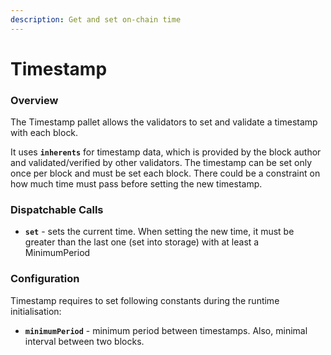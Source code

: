 ```yaml
---
description: Get and set on-chain time
---
```


# Timestamp

### Overview

The Timestamp pallet allows the validators to set and validate a timestamp with each block.

It uses **`inherents`** for timestamp data, which is provided by the block author and validated/verified by other validators. The timestamp can be set only once per block and must be set each block. There could be a constraint on how much time must pass before setting the new timestamp.

### Dispatchable Calls

* **`set`** - sets the current time. When setting the new time, it must be greater than the last one \(set into storage\) with at least a MinimumPeriod

### Configuration

Timestamp requires to set following constants during the runtime initialisation:

* **`minimumPeriod`** - minimum period between timestamps. Also, minimal interval between two blocks.

